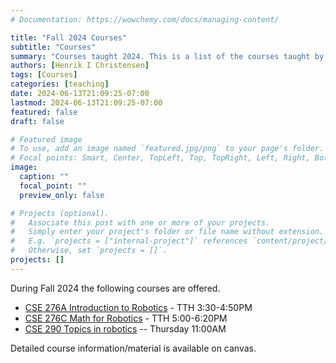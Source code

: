 ```yaml
---
# Documentation: https://wowchemy.com/docs/managing-content/

title: "Fall 2024 Courses"
subtitle: "Courses"
summary: "Courses taught 2024. This is a list of the courses taught by Prof. Christensen during the Fall quarter at UCSD"
authors: [Henrik I Christensen]
tags: [Courses]
categories: [teaching]
date: 2024-06-13T21:09:25-07:00
lastmod: 2024-06-13T21:09:25-07:00
featured: false
draft: false

# Featured image
# To use, add an image named `featured.jpg/png` to your page's folder.
# Focal points: Smart, Center, TopLeft, Top, TopRight, Left, Right, BottomLeft, Bottom, BottomRight.
image:
  caption: ""
  focal_point: ""
  preview_only: false

# Projects (optional).
#   Associate this post with one or more of your projects.
#   Simply enter your project's folder or file name without extension.
#   E.g. `projects = ["internal-project"]` references `content/project/deep-learning/index.md`.
#   Otherwise, set `projects = []`.
projects: []
---
```


During Fall 2024 the following courses are offered. 

- [CSE 276A Introduction to Robotics](https://www.hichristensen.com/CSE276A-24) - TTH 3:30-4:50PM
- [CSE 276C Math for Robotics](https://www.hichristensen.com/CSE276C-24) - TTH 5:00-6:20PM
- [CSE 290 Topics in robotics](https://www.hichristensen.com/CSE290-F24) -- Thursday 11:00AM

Detailed course information/material is available on canvas. 
